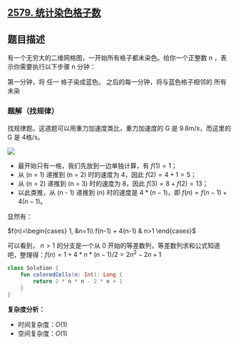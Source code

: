 ## [2579. 统计染色格子数](https://leetcode.cn/problems/count-total-number-of-colored-cells/)

## 题目描述

有一个无穷大的二维网格图，一开始所有格子都未染色。给你一个正整数 n ，表示你需要执行以下步骤 n 分钟：

第一分钟，将 任一 格子染成蓝色。
之后的每一分钟，将与蓝色格子相邻的 所有 未染

### 题解（找规律）

找规律题。这道题可以用重力加速度类比，重力加速度的 G 是 9.8m/s，而这里的 G 是 4格/s。

![](https://files.mdnice.com/user/3257/0ca32252-0b29-465b-810c-3ee366bf6045.png)

- 最开始只有一格，我们先放到一边单独计算，有 $f(1) = 1$；
- 从 (n = 1) 递推到 (n = 2) 时的速度为 4，因此 $f(2) = 4 + 1 = 5$；
- 从 (n = 2) 递推到 (n = 3) 时的速度为 8，因此 $f(3) = 8 + f(2) = 13$；
- 以此类推，从 (n - 1) 递推到 (n) 时的速度是 $4 *(n - 1)$，即 $f(n) = f(n - 1) + 4(n - 1)$。

显然有：

$f(n)=\begin{cases}
1, &n=1\\
f(n-1) + 4(n-1) & n>1
\end{cases}$

可以看到， $n > 1$ 的分支是一个从 0 开始的等差数列，等差数列求和公式知道吧，整理得：$f(n) = 1 + 4 * n * (n - 1) / 2 = 2n^2 - 2n + 1$

```kotlin
class Solution {
    fun coloredCells(n: Int): Long {
        return 2 * n * n - 2 * n + 1
    }
}
```

**复杂度分析：**

- 时间复杂度：$O(1)$
- 空间复杂度：$O(1)$

